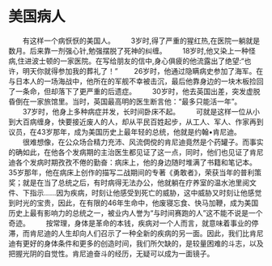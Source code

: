 # 美国病人
　　有这样一个病恹恹的美国人。 
　　3岁时,得了严重的猩红热,在医院一躺就是数月。后来靠一剂强心针,勉强摆脱了死神的纠缠。 
　　18岁时,他又染上一种怪病,住进波士顿的一家医院。在写给朋友的信中,身心俱疲的他流露出了绝望:“也许，明天你就得参加我的葬礼了！” 
　　26岁时，他通过隐瞒病史参加了海军。在与日本人的一场海战中，他所在的军舰不幸被击沉，最后他靠身边的一块木板捡回了一条命，但却落下了更严重的后遗症。 
　　30岁时，他去英国出差，突发虚脱昏倒在一家旅馆里。当时，英国最高明的医生断言他：“最多只能活一年”。 
　　37岁时，他身上多种病症并发，长时间卧床不起。 
　　可就是这样一位从小到大百病缠身，快要接近废人的人，却从平民百姓起步，从工人、军人、作家再到议员，在43岁那年，成为美国历史上最年轻的总统，他就是约翰&#8226;肯尼迪。 
　　很难想像，在公众场合精力充沛、风流倜傥的肯尼迪竟然是个药罐子。而事实的确如此，在他各个发病期的主治医生都见证了这一点，同时，他们也见证了肯尼迪各个发病时期孜孜不倦的勤奋：病床上，他的身边随时堆满了书籍和笔记本。35岁那年，他在病床上创作的描写二战期间的专著《勇敢者》，荣获当年的普利策奖；就是在当了总统之后，有时病得无法办公，他就躺在疗养室的温水池里阅文件、下指示……因为疾病，时刻让他感受到死亡的威胁，这中威胁又时刻让他感觉到时光的宝贵，因此，在有限的46年生命中，他废寝忘食、快马加鞭，成为美国历史上最有影响力的总统之一，被业内人誉为“与时间赛跑的人”这不能不说是一个奇迹。 
　　按常理，身体是革命的本钱，疾病对一个人而言，就意味着事业的停滞，而肯尼迪的人生却向人们召示了一种全新的疾病的另一面。因此，我们比肯尼迪有更好的身体条件和更多的创造时间，我们所欠缺的，是较量困难的斗志，以及把握光阴的自觉性。肯尼迪奋斗的经历，无疑可以成为一面镜子。
 